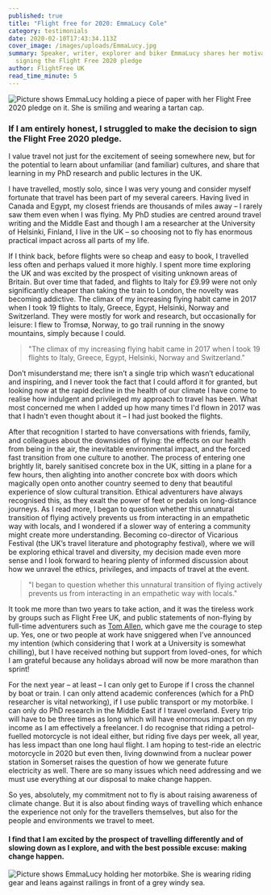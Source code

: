 ```yaml
---
published: true
title: "Flight free for 2020: EmmaLucy Cole"
category: testimonials
date: 2020-02-10T17:43:34.113Z
cover_image: /images/uploads/EmmaLucy.jpg
summary: Speaker, writer, explorer and biker EmmaLucy shares her motivation for
  signing the Flight Free 2020 pledge
author: FlightFree UK
read_time_minute: 5
---
```

![Picture shows EmmaLucy holding a piece of paper with her Flight Free 2020 pledge on it. She is smiling and wearing a tartan cap. ](/images/uploads/EmmaLucy.jpg "EmmaLucy with her Flight Free 2020 pledge")

### If I am entirely honest, I struggled to make the decision to sign the Flight Free 2020 pledge. 

I value travel not just for the excitement of seeing somewhere new, but for the potential to learn about unfamiliar (and familiar) cultures, and share that learning in my PhD research and public lectures in the UK. 

I have travelled, mostly solo, since I was very young and consider myself fortunate that travel has been part of my several careers. Having lived in Canada and Egypt, my closest friends are thousands of miles away – I rarely saw them even when I was flying. My PhD studies are centred around travel writing and the Middle East and though I am a researcher at the University of Helsinki, Finland, I live in the UK – so choosing not to fly has enormous practical impact across all parts of my life.

If I think back, before flights were so cheap and easy to book, I travelled less often and perhaps valued it more highly. I spent more time exploring the UK and was excited by the prospect of visiting unknown areas of Britain. But over time that faded, and flights to Italy for £9.99 were not only significantly cheaper than taking the train to London, the novelty was becoming addictive. The climax of my increasing flying habit came in 2017 when I took 19 flights to Italy, Greece, Egypt, Helsinki, Norway and Switzerland. They were mostly for work and research, but occasionally for leisure: I flew to Tromsø, Norway, to go trail running in the snowy mountains, simply because I could.

> "The climax of my increasing flying habit came in 2017 when I took 19 flights to Italy, Greece, Egypt, Helsinki, Norway and Switzerland."

Don’t misunderstand me; there isn’t a single trip which wasn’t educational and inspiring, and I never took the fact that I could afford it for granted, but looking now at the rapid decline in the health of our climate I have come to realise how indulgent and privileged my approach to travel has been. What most concerned me when I added up how many times I'd flown in 2017 was that I hadn't even thought about it – I had just booked the flights.

After that recognition I started to have conversations with friends, family, and colleagues about the downsides of flying: the effects on our health from being in the air, the inevitable environmental impact, and the forced fast transition from one culture to another. The process of entering one brightly lit, barely sanitised concrete box in the UK, sitting in a plane for a few hours, then alighting into another concrete box with doors which magically open onto another country seemed to deny that beautiful experience of slow cultural transition. Ethical adventurers have always recognised this, as they exalt the power of feet or pedals on long-distance journeys. As I read more, I began to question whether this unnatural transition of flying actively prevents us from interacting in an empathetic way with locals, and I wondered if a slower way of entering a community might create more understanding. Becoming co-director of Vicarious Festival (the UK’s travel literature and photography festival), where we will be exploring ethical travel and diversity, my decision made even more sense and I look forward to hearing plenty of informed discussion about how we unravel the ethics, privileges, and impacts of travel at the event.

> "I began to question whether this unnatural transition of flying actively prevents us from interacting in an empathetic way with locals."

It took me more than two years to take action, and it was the tireless work by groups such as Flight Free UK, and public statements of non-flying by full-time adventurers such as [Tom Allen](https://tomallen.info/can-flight-free-living-and-adventure-travel-really-co-exist/), which gave me the courage to step up. Yes, one or two people at work have sniggered when I’ve announced my intention (which considering that I work at a University is somewhat chilling), but I have received nothing but support from loved-ones, for which I am grateful because any holidays abroad will now be more marathon than sprint!

For the next year – at least – I can only get to Europe if I cross the channel by boat or train. I can only attend academic conferences (which for a PhD researcher is vital networking), if I use public transport or my motorbike. I can only do PhD research in the Middle East if I travel overland. Every trip will have to be three times as long which will have enormous impact on my income as I am effectively a freelancer. I do recognise that riding a petrol-fuelled motorcycle is not ideal either, but riding five days per week, all year, has less impact than one long haul flight. I am hoping to test-ride an electric motorcycle in 2020 but even then, living downwind from a nuclear power station in Somerset raises the question of how we generate future electricity as well. There are so many issues which need addressing and we must use everything at our disposal to make change happen.

So yes, absolutely, my commitment not to fly is about raising awareness of climate change. But it is also about finding ways of travelling which enhance the experience not only for the travellers themselves, but also for the people and environments we travel to meet.

####  I find that I am excited by the prospect of travelling differently and of slowing down as I explore, and with the best possible excuse: making change happen.

![Picture shows EmmaLucy holding her motorbike. She is wearing riding gear and leans against railings in front of a grey windy sea. ](/images/uploads/EmmaLucyMotorbike.jpg "EmmaLucy with her motorbike")